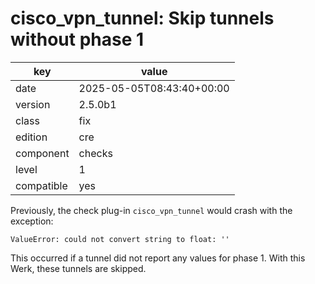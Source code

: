 [//]: # (werk v2)
# cisco_vpn_tunnel: Skip tunnels without phase 1

key        | value
---------- | ---
date       | 2025-05-05T08:43:40+00:00
version    | 2.5.0b1
class      | fix
edition    | cre
component  | checks
level      | 1
compatible | yes

Previously, the check plug-in `cisco_vpn_tunnel` would crash with the exception:
```
ValueError: could not convert string to float: ''
```
This occurred if a tunnel did not report any values for phase 1.
With this Werk, these tunnels are skipped.
